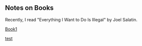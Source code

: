 ## Notes on Books
Recently, I read "Everything I Want to Do Is Illegal" by Joel Salatin.

 <a class="active" href="Book1.html">Book1</a>  
 
 <a class="active" href="test">test</a>  
